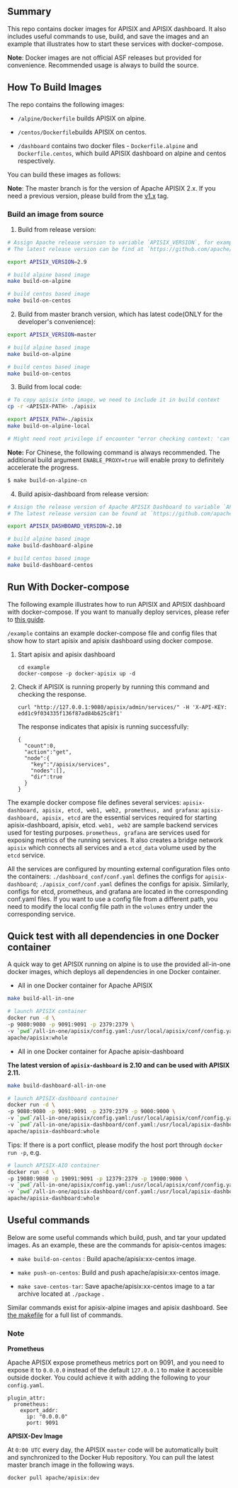 ## Summary
This repo contains docker images for APISIX and APISIX dashboard. It also includes useful commands to use, build, and save the images and an example that illustrates how to start these services with docker-compose.

**Note**: Docker images are not official ASF releases but provided for convenience. Recommended usage is always to build the source.

## How To Build Images

The repo contains the following images:

- `/alpine/Dockerfile` builds APISIX on alpine.

- `/centos/Dockerfile`builds APISIX on centos.

- `/dashboard` contains two docker files - `Dockerfile.alpine` and `Dockerfile.centos`, which build APISIX dashboard on alpine and centos respectively.

You can build these images as follows:

**Note**: The master branch is for the version of Apache APISIX 2.x. If you need a previous version, please build from the [v1.x](https://github.com/apache/apisix-docker/releases/tag/v1.x) tag.

### Build an image from source

1. Build from release version:
```sh
# Assign Apache release version to variable `APISIX_VERSION`, for example: 2.9.
# The latest release version can be find at `https://github.com/apache/apisix/releases`

export APISIX_VERSION=2.9

# build alpine based image
make build-on-alpine

# build centos based image
make build-on-centos
```

2. Build from master branch version, which has latest code(ONLY for the developer's convenience):
```sh
export APISIX_VERSION=master

# build alpine based image
make build-on-alpine

# build centos based image
make build-on-centos
```

3. Build from local code:
```sh
# To copy apisix into image, we need to include it in build context
cp -r <APISIX-PATH> ./apisix

export APISIX_PATH=./apisix
make build-on-alpine-local

# Might need root privilege if encounter "error checking context: 'can't start'"
```

**Note:** For Chinese, the following command is always recommended. The additional build argument `ENABLE_PROXY=true` will enable proxy to definitely accelerate the progress.

```sh
$ make build-on-alpine-cn
```

4. Build apisix-dashboard from release version:

```sh
# Assign the release version of Apache APISIX Dashboard to variable `APISIX_DASHBOARD_VERSION`, for example: 2.10.
# The latest release version can be found at `https://github.com/apache/apisix-dashboard/releases`

export APISIX_DASHBOARD_VERSION=2.10

# build alpine based image
make build-dashboard-alpine

# build centos based image
make build-dashboard-centos
```

## Run With Docker-compose

The following example illustrates how to run APISIX and APISIX dashboard with docker-compose. If you want to manually deploy services, please refer to [this guide](https://github.com/apache/apisix-docker/blob/master/docs/en/latest/manual.md).

`/example` contains an example docker-compose file and config files that show how to start apisix and apisix dashboard using docker compose.
1. Start apisix and apisix dashboard
    ```
    cd example
    docker-compose -p docker-apisix up -d
    ```
 
2. Check if APISIX is running properly by running this command and checking the response.
    ```
    curl "http://127.0.0.1:9080/apisix/admin/services/" -H 'X-API-KEY: edd1c9f034335f136f87ad84b625c8f1'
    ```
     The response indicates that apisix is running successfully:
    ```
    {
      "count":0,
      "action":"get",
      "node":{
        "key":"/apisix/services",
        "nodes":[],
        "dir":true
      }
    }
    ```
 
The example docker compose file defines several services: `apisix-dashboard, apisix, etcd, web1, web2, prometheus, and grafana`:
`apisix-dashboard, apisix, etcd` are the essential services required for starting apisix-dashboard, apisix, etcd.
`web1, web2` are sample backend services used for testing purposes.
`prometheus, grafana` are services used for exposing metrics of the running services.
 It also creates a bridge network `apisix` which connects all services and a `etcd_data` volume used by the `etcd` service. 

All the services are configured by mounting external configuration files onto the containers: `./dashboard_conf/conf.yaml` defines the configs for `apisix-dashboard`; `./apisix_conf/conf.yaml` defines the configs for apisix. Similarly, configs for etcd, prometheus, and grafana are located in the corresponding conf.yaml files. If you want to use a config file from a different path, you need to modify the local config file path in the `volumes` entry under the corresponding service.

## Quick test with all dependencies in one Docker container
A quick way to get APISIX running on alpine is to use the provided all-in-one docker images, which deploys all dependencies in one Docker container. 

* All in one Docker container for Apache APISIX

```sh
make build-all-in-one

# launch APISIX container
docker run -d \
-p 9080:9080 -p 9091:9091 -p 2379:2379 \
-v `pwd`/all-in-one/apisix/config.yaml:/usr/local/apisix/conf/config.yaml \
apache/apisix:whole
```

* All in one Docker container for Apache apisix-dashboard

**The latest version of `apisix-dashboard` is 2.10 and can be used with APISIX 2.11.**

```sh
make build-dashboard-all-in-one

# launch APISIX-dashboard container
docker run -d \
-p 9080:9080 -p 9091:9091 -p 2379:2379 -p 9000:9000 \
-v `pwd`/all-in-one/apisix/config.yaml:/usr/local/apisix/conf/config.yaml \
-v `pwd`/all-in-one/apisix-dashboard/conf.yaml:/usr/local/apisix-dashboard/conf/conf.yaml \
apache/apisix-dashboard:whole
```

Tips: If there is a port conflict, please modify the host port through `docker run -p`, e.g.

```sh
# launch APISIX-AIO container
docker run -d \
-p 19080:9080 -p 19091:9091 -p 12379:2379 -p 19000:9000 \
-v `pwd`/all-in-one/apisix/config.yaml:/usr/local/apisix/conf/config.yaml \
-v `pwd`/all-in-one/apisix-dashboard/conf.yaml:/usr/local/apisix-dashboard/conf/conf.yaml \
apache/apisix-dashboard:whole
```
## Useful commands

Below are some useful commands which build, push, and tar your updated images.
As an example, these are the commands for apisix-centos images:

-   ```make build-on-centos``` : Build apache/apisix:xx-centos image. 

-   ```make push-on-centos```: Build and push apache/apisix:xx-centos image.

-  ```make save-centos-tar```:  Save apache/apisix:xx-centos image to a tar archive located at ```./package``` . 

Similar commands exist for apisix-alpine images and apisix dashboard. See [the makefile](/Makefile) for a full list of commands. 

### Note

**Prometheus**

Apache APISIX expose prometheus metrics port on 9091, and you need to expose it to `0.0.0.0` instead of the default `127.0.0.1` to make it accessible outside docker. You could achieve it with adding the following to your `config.yaml`.

```shell
plugin_attr:
  prometheus:
    export_addr:
      ip: "0.0.0.0"
      port: 9091
```

**APISIX-Dev Image**

At `0:00 UTC` every day, the APISIX `master` code will be automatically built and synchronized to the Docker Hub repository. You can pull the latest master branch image in the following ways.

```bash
docker pull apache/apisix:dev
```
